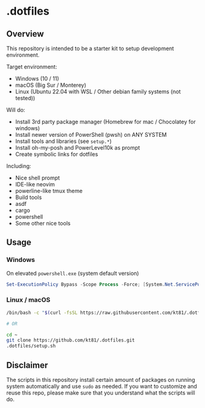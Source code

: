 .dotfiles
=======

Overview
--------

This repository is intended to be a starter kit to setup development environment.

Target environment:

- Windows (10 / 11)
- macOS (Big Sur / Monterey)
- Linux (Ubuntu 22.04 with WSL / Other debian family systems (not tested))

Will do:

- Install 3rd party package manager (Homebrew for mac / Chocolatey for windows)
- Install newer version of PowerShell (pwsh) on ANY SYSTEM
- Install tools and libraries (see `setup.*`)
- Install oh-my-posh and PowerLevel10k as prompt
- Create symbolic links for dotfiles

Including:

- Nice shell prompt
- IDE-like neovim
- powerline-like tmux theme
- Build tools
- asdf
- cargo
- powershell
- Some other nice tools

Usage
------

### Windows

On elevated `powershell.exe` (system default version)

```powershell
Set-ExecutionPolicy Bypass -Scope Process -Force; [System.Net.ServicePointManager]::SecurityProtocol = [System.Net.ServicePointManager]::SecurityProtocol -bor 3072; iex ((New-Object System.Net.WebClient).DownloadString('https://raw.githubusercontent.com/kt81/.dotfiles/HEAD/install.ps1'))
```

### Linux / macOS

```bash
/bin/bash -c "$(curl -fsSL https://raw.githubusercontent.com/kt81/.dotfiles/HEAD/install.sh)"

# OR

cd ~
git clone https://github.com/kt81/.dotfiles.git
.dotfiles/setup.sh
```

Disclaimer
----------

The scripts in this repository install certain amount of packages on running system automatically and use `sudo` as needed.
If you want to customize and reuse this repo, please make sure that you understand what the scripts will do.
